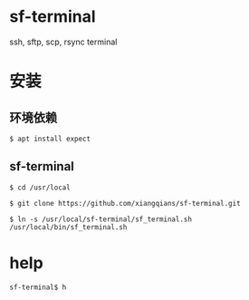 # sf-terminal

ssh, sftp, scp, rsync terminal


# 安装

## 环境依赖

```shell
$ apt install expect
```

## sf-terminal

```shell
$ cd /usr/local

$ git clone https://github.com/xiangqians/sf-terminal.git

$ ln -s /usr/local/sf-terminal/sf_terminal.sh /usr/local/bin/sf_terminal.sh
```


# help

```shell
sf-terminal$ h
```
